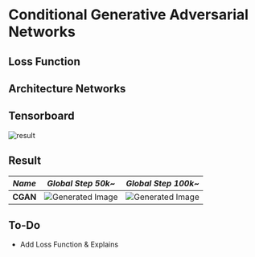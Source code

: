 # Conditional Generative Adversarial Networks

## Loss Function


## Architecture Networks


## Tensorboard

![result](https://github.com/kozistr/Awesome-GANs/blob/master/CGAN/cgan_tb.png)

## Result

*Name* | *Global Step 50k~* | *Global Step 100k~*
:---: | :---: | :---:
**CGAN**      | ![Generated Image](https://github.com/kozistr/Awesome-GANs/blob/master/CGAN/gen_img/train_00050000.png) | ![Generated Image](https://github.com/kozistr/Awesome-GANs/blob/master/CGAN/gen_img/train_00220000.png)

## To-Do
* Add Loss Function & Explains 